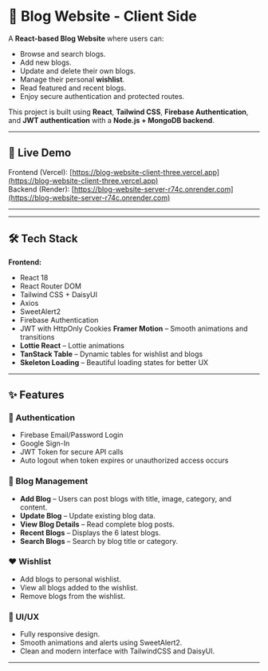 # 📝 Blog Website - Client Side

A **React-based Blog Website** where users can:
- Browse and search blogs.
- Add new blogs.
- Update and delete their own blogs.
- Manage their personal **wishlist**.
- Read featured and recent blogs.
- Enjoy secure authentication and protected routes.

This project is built using **React**, **Tailwind CSS**, **Firebase Authentication**, and **JWT authentication** with a **Node.js + MongoDB backend**.

---

## 🚀 Live Demo

Frontend (Vercel): [https://blog-website-client-three.vercel.app](https://blog-website-client-three.vercel.app)  
Backend (Render): [https://blog-website-server-r74c.onrender.com](https://blog-website-server-r74c.onrender.com)

---


---

## 🛠️ Tech Stack

**Frontend:**
- React 18
- React Router DOM
- Tailwind CSS + DaisyUI
- Axios
- SweetAlert2
- Firebase Authentication
- JWT with HttpOnly Cookies
 **Framer Motion** – Smooth animations and transitions
- **Lottie React** – Lottie animations
- **TanStack Table** – Dynamic tables for wishlist and blogs
- **Skeleton Loading** – Beautiful loading states for better UX


---

## ✨ Features

### 🔐 Authentication
- Firebase Email/Password Login
- Google Sign-In
- JWT Token for secure API calls
- Auto logout when token expires or unauthorized access occurs

### 📰 Blog Management
- **Add Blog** – Users can post blogs with title, image, category, and content.
- **Update Blog** – Update existing blog data.
- **View Blog Details** – Read complete blog posts.
- **Recent Blogs** – Displays the 6 latest blogs.
- **Search Blogs** – Search by blog title or category.

### ❤️ Wishlist
- Add blogs to personal wishlist.
- View all blogs added to the wishlist.
- Remove blogs from the wishlist.

### 🎨 UI/UX
- Fully responsive design.
- Smooth animations and alerts using SweetAlert2.
- Clean and modern interface with TailwindCSS and DaisyUI.

---




